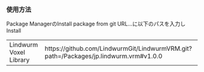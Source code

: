 <h3>使用方法</h3>
<p>Package ManagerのInstall package from git URL...に以下のパスを入力しInstall</p>
<table>
  <tr><td>Lindwurm Voxel Library</td><td>https://github.com/LindwurmGit/LindwurmVRM.git?path=/Packages/jp.lindwurm.vrm#v1.0.0</td></tr>
</table>
